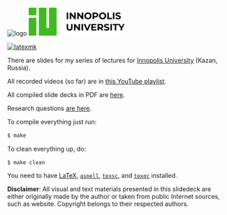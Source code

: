 <img alt="logo" src="https://www.objectionary.com/cactus.svg" height="64px" />&nbsp;<img src="innopolis-logo.svg" height="64px"/>

[![latexmk](https://github.com/yegor256/painofoop/actions/workflows/latexmk.yml/badge.svg?branch=master)](https://github.com/yegor256/painofoop/actions/workflows/latexmk.yml)

There are slides for my series of lectures for [Innopolis University](https://innopolis.university/) (Kazan, Russia).

All recorded videos (so far) are in [this YouTube playlist](https://www.youtube.com/playlist?list=PLaIsQH4uc08ytf8POIIAkkR4ZsRq8DFiV).

All compiled slide decks in PDF are [here](https://yegor256.github.io/painofoop/).

Research questions [are here](https://gist.github.com/yegor256/9c7ac9fbd45469a08eb68cfe09d451c3).

To compile everything just run:

```bash
$ make
```

To clean everything up, do:

```
$ make clean
```

You need to have
[LaTeX](https://en.wikipedia.org/wiki/LaTeX),
[`aspell`](http://aspell.net/),
[`texsc`](https://rubygems.org/gems/texsc),
and
[`texqc`](https://rubygems.org/gems/texqc)
installed.

**Disclaimer**: All visual and text materials presented in
this slidedeck are either originally made by the author or taken from public
Internet sources, such as website. Copyright belongs to their respected
authors.